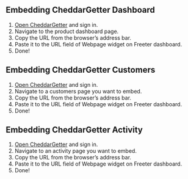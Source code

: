 ## Embedding CheddarGetter Dashboard

1. <a href="{{ curItem.homeUrl|e }}" rel="noopener noreferrer" target="_blank">Open CheddarGetter</a> and sign in.
2. Navigate to the product dashboard page.
3. Copy the URL from the browser’s address bar.
4. Paste it to the URL field of Webpage widget on Freeter dashboard.
5. Done!

## Embedding CheddarGetter Customers

1. <a href="{{ curItem.homeUrl|e }}" rel="noopener noreferrer" target="_blank">Open CheddarGetter</a> and sign in.
2. Navigate to a customers page you want to embed.
3. Copy the URL from the browser’s address bar.
4. Paste it to the URL field of Webpage widget on Freeter dashboard.
5. Done!

## Embedding CheddarGetter Activity

1. <a href="{{ curItem.homeUrl|e }}" rel="noopener noreferrer" target="_blank">Open CheddarGetter</a> and sign in.
2. Navigate to an activity page you want to embed.
3. Copy the URL from the browser’s address bar.
4. Paste it to the URL field of Webpage widget on Freeter dashboard.
5. Done!

